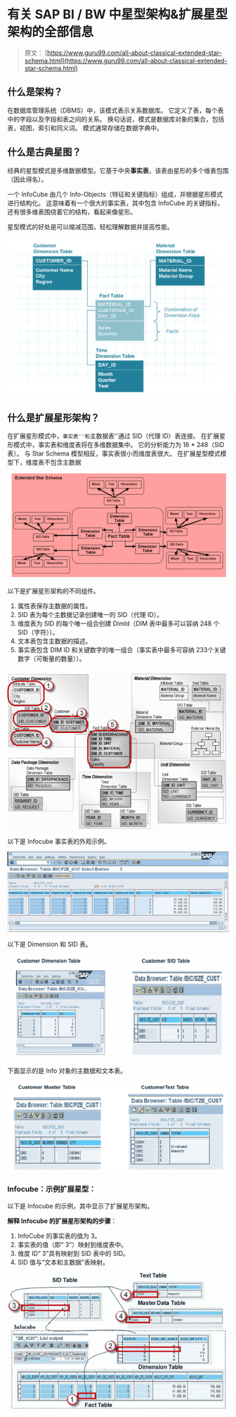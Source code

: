 # 有关 SAP BI / BW 中星型架构&扩展星型架构的全部信息

> 原文： [https://www.guru99.com/all-about-classical-extended-star-schema.html](https://www.guru99.com/all-about-classical-extended-star-schema.html)

## 什么是架构？

在数据库管理系统（DBMS）中，该模式表示关系数据库。 它定义了表，每个表中的字段以及字段和表之间的关系。 换句话说，模式是数据库对象的集合，包括表，视图，索引和同义词。 模式通常存储在数据字典中。

## 什么是古典星图？

经典的星型模式是多维数据模型。它基于中央**事实表**，该表由星形的多个维表包围（因此得名）。

一个 InfoCube 由几个 Info-Objects（特征和关键指标）组成，并根据星形模式进行结构化。 这意味着有一个很大的事实表，其中包含 InfoCube 的关键指标，还有很多维表围绕着它的结构，看起来像星形。

星型模式的好处是可以缩减范围，轻松理解数据并提高性能。

![](img/58d3299bb517cf8754e7fafd21ae8aaf.png)

## 什么是扩展星形架构？

在扩展星形模式中，``事实表''和``主数据表''通过 SID（代理 ID）表连接。 在扩展星形模式中，事实表和维度表将在多维数据集中。 它的分析能力为 16 * 248（SID 表）。 与 Star Schema 模型相反，事实表很小而维度表很大。 在扩展星型模式模型下，维度表不包含主数据

![](img/6a4037572aa2627672a45d9956b72c94.png)

以下是扩展星形架构的不同组件。

1.  属性表保存主数据的属性。
2.  SID 表为每个主数据记录创建唯一的 SID（代理 ID）。
3.  维度表为 SID 的每个唯一组合创建 DimId（DIM 表中最多可以容纳 248 个 SID（字符））。
4.  文本表包含主数据的描述。
5.  事实表包含 DIM ID 和关键数字的唯一组合（事实表中最多可容纳 233​​个关键数字（可衡量的数量））。

![](img/7512107bfa567399ac4733ce6d64313d.png)

以下是 Infocube 事实表的外观示例。

![](img/b5010ee6f966fb967d265a1542fcbae8.png)

以下是 Dimension 和 SID 表。

![](img/781f52c0e6aa434778e62302d3c6f91a.png)

下面显示的是 Info 对象的主数据和文本表。

![](img/6f9072fd4ddc067511a8e71c653434b2.png)

### Infocube：示例扩展星型：

以下是 Infocube 的示例，其中显示了扩展星形架构。

**解释 Infocube 的扩展星形架构的步骤**：

1.  InfoCube 的事实表的值为 3。
2.  事实表的值（即“ 3”）映射到维度表中。
3.  维度 ID“ 3”具有映射到 SID 表中​​的 SID。
4.  SID 值与“文本和主数据”表映射。

![](img/99f1b8fff63caf2dbbd64c45f5947b04.png)